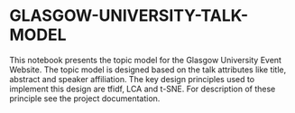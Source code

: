 # GLASGOW-UNIVERSITY-TALK-MODEL
This notebook presents the topic model for the Glasgow University Event Website. The topic model is designed based on the talk attributes like title, abstract and speaker affiliation. The key design principles used to implement this design are tfidf, LCA and t-SNE. For description of these principle see the project documentation.
